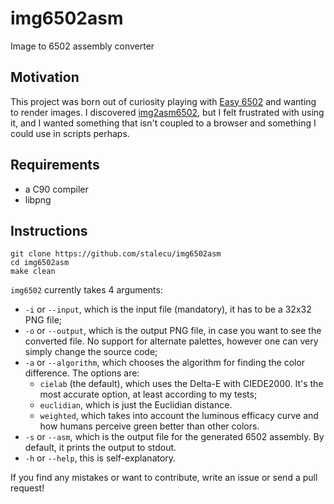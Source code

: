 # img6502asm
Image to 6502 assembly converter

## Motivation
This project was born out of curiosity playing with [Easy
6502](http://skilldrick.github.io/easy6502/) and wanting to render
images. I discovered
[img2asm6502](https://github.com/billiegoose/img2asm6502), but I felt
frustrated with using it, and I wanted something that isn't coupled to
a browser and something I could use in scripts perhaps.

## Requirements
- a C90 compiler
- libpng

## Instructions
```
git clone https://github.com/stalecu/img6502asm
cd img6502asm
make clean
```

`img6502` currently takes 4 arguments:
- `-i` or `--input`, which is the input file (mandatory), it has to be
a 32x32 PNG file;
- `-o` or `--output`, which is the output PNG file, in case you want
to see the converted file. No support for alternate palettes, however
one can very simply change the source code;
- `-a` or `--algorithm`, which chooses the algorithm for finding the color difference. The options are:
  - `cielab` (the default), which uses the Delta-E with CIEDE2000. It's the most accurate option, at least according to my tests;
  - `euclidian`, which is just the Euclidian distance.
  - `weighted`, which takes into account the luminous efficacy curve and how humans perceive green better than other colors.
- `-s` or `--asm`, which is the output file for the generated 6502 assembly. By default, it prints the output to stdout.
- `-h` or `--help`, this is self-explanatory.

If you find any mistakes or want to contribute, write an issue or send a pull request!